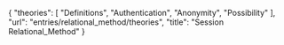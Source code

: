 {
    "theories": [
        "Definitions",
        "Authentication",
        "Anonymity",
        "Possibility"
    ],
    "url": "entries/relational_method/theories",
    "title": "Session Relational_Method"
}